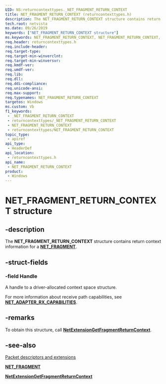 ```yaml
---
UID: NS:returncontexttypes._NET_FRAGMENT_RETURN_CONTEXT
title: NET_FRAGMENT_RETURN_CONTEXT (returncontexttypes.h)
description: The NET_FRAGMENT_RETURN_CONTEXT structure contains return context information for a [**NET_FRAGMENT**](../fragment/ns-fragment-_net_fragment.md).
tech.root: netvista
ms.date: 09/26/2019
keywords: ["NET_FRAGMENT_RETURN_CONTEXT structure"]
ms.keywords: NET_FRAGMENT_RETURN_CONTEXT, NET_FRAGMENT_RETURN_CONTEXT,
req.header: returncontexttypes.h
req.include-header: 
req.target-type: 
req.target-min-winverclnt: 
req.target-min-winversvr: 
req.kmdf-ver: 
req.umdf-ver: 
req.lib: 
req.dll: 
req.ddi-compliance: 
req.unicode-ansi: 
req.max-support: 
req.typenames: NET_FRAGMENT_RETURN_CONTEXT
targetos: Windows
ms.custom: Vb
f1_keywords:
 - _NET_FRAGMENT_RETURN_CONTEXT
 - returncontexttypes/_NET_FRAGMENT_RETURN_CONTEXT
 - NET_FRAGMENT_RETURN_CONTEXT
 - returncontexttypes/NET_FRAGMENT_RETURN_CONTEXT
topic_type:
 - apiref
api_type:
 - HeaderDef
api_location:
 - returncontexttypes.h
api_name:
 - NET_FRAGMENT_RETURN_CONTEXT
product:
 - Windows
---
```


# NET_FRAGMENT_RETURN_CONTEXT structure


## -description

The **NET_FRAGMENT_RETURN_CONTEXT** structure contains return context information for a [**NET_FRAGMENT**](../fragment/ns-fragment-_net_fragment.md).

## -struct-fields

### -field Handle

A handle to a driver-allocated context space structure.

For more information about receive path capabilities, see [**NET_ADAPTER_RX_CAPABILITIES**](../netadapter/ns-netadapter-_net_adapter_rx_capabilities.md).

## -remarks

To obtain this structure, call [**NetExtensionGetFragmentReturnContext**](../returncontext/nf-returncontext-netextensiongetfragmentreturncontext.md).

## -see-also

[Packet descriptors and extensions](/windows-hardware/drivers/netcx/packet-descriptors-and-extensions)

[**NET_FRAGMENT**](../fragment/ns-fragment-_net_fragment.md)

[**NetExtensionGetFragmentReturnContext**](../returncontext/nf-returncontext-netextensiongetfragmentreturncontext.md)
